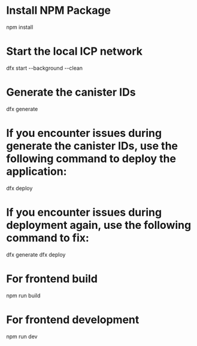 # Install NPM Package
npm install

# Start the local ICP network
dfx start --background --clean

# Generate the canister IDs
dfx generate

# If you encounter issues during generate the canister IDs, use the following command to deploy the application:
dfx deploy

# If you encounter issues during deployment again, use the following command to fix:
dfx generate
dfx deploy

# For frontend build
npm run build

# For frontend development
npm run dev
